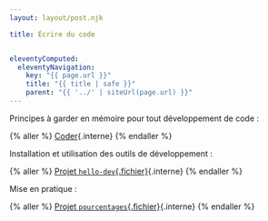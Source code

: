 ```yaml
---
layout: layout/post.njk

title: Écrire du code


eleventyComputed:
  eleventyNavigation:
    key: "{{ page.url }}"
    title: "{{ title | safe }}"
    parent: "{{ '../' | siteUrl(page.url) }}"
---
```


Principes à garder en mémoire pour tout développement de code :

{% aller %}
[Coder](coder){.interne}
{% endaller %}


Installation et utilisation des outils de développement :

{% aller %}
[Projet `hello-dev`{.fichier}](tutoriel-hello-dev){.interne}
{% endaller %}

Mise en pratique :

{% aller %}
[Projet `pourcentages`{.fichier}](projet-pourcentages){.interne}
{% endaller %}
